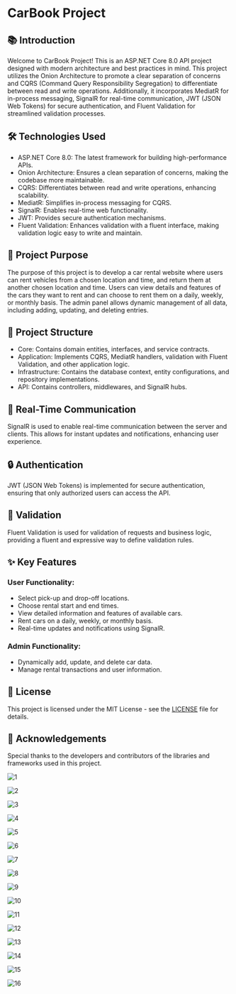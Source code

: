 # CarBook Project

## 📚 Introduction

Welcome to CarBook Project! This is an ASP.NET Core 8.0 API project designed with modern architecture and best practices in mind. This project utilizes the Onion Architecture to promote a clear separation of concerns and CQRS (Command Query Responsibility Segregation) to differentiate between read and write operations. Additionally, it incorporates MediatR for in-process messaging, SignalR for real-time communication, JWT (JSON Web Tokens) for secure authentication, and Fluent Validation for streamlined validation processes.


## 🛠️ Technologies Used
- ASP.NET Core 8.0: The latest framework for building high-performance APIs.
- Onion Architecture: Ensures a clean separation of concerns, making the codebase more maintainable.
- CQRS: Differentiates between read and write operations, enhancing scalability.
- MediatR: Simplifies in-process messaging for CQRS.
- SignalR: Enables real-time web functionality.
- JWT: Provides secure authentication mechanisms.
- Fluent Validation: Enhances validation with a fluent interface, making validation logic easy to write and maintain.


## 🚗 Project Purpose
The purpose of this project is to develop a car rental website where users can rent vehicles from a chosen location and time, and return them at another chosen location and time. Users can view details and features of the cars they want to rent and can choose to rent them on a daily, weekly, or monthly basis. The admin panel allows dynamic management of all data, including adding, updating, and deleting entries.


## 🔧 Project Structure
- Core: Contains domain entities, interfaces, and service contracts.
- Application: Implements CQRS, MediatR handlers, validation with Fluent Validation, and other application logic.
- Infrastructure: Contains the database context, entity configurations, and repository implementations.
- API: Contains controllers, middlewares, and SignalR hubs.


## 📡 Real-Time Communication
SignalR is used to enable real-time communication between the server and clients. This allows for instant updates and notifications, enhancing user experience.


## 🔒 Authentication
JWT (JSON Web Tokens) is implemented for secure authentication, ensuring that only authorized users can access the API.


## 🧹 Validation
Fluent Validation is used for validation of requests and business logic, providing a fluent and expressive way to define validation rules.


## ✨ Key Features
### User Functionality:

- Select pick-up and drop-off locations.
- Choose rental start and end times.
- View detailed information and features of available cars.
- Rent cars on a daily, weekly, or monthly basis.
- Real-time updates and notifications using SignalR.

### Admin Functionality:

- Dynamically add, update, and delete car data.
- Manage rental transactions and user information.


## 📄 License
This project is licensed under the MIT License - see the [LICENSE](LICENSE) file for details.


## 🙏 Acknowledgements
Special thanks to the developers and contributors of the libraries and frameworks used in this project.


![1](https://github.com/gkmnada/CarBook/assets/102467855/3ba0128c-dc31-4120-8757-272846f399d2)

![2](https://github.com/gkmnada/CarBook/assets/102467855/a18588a6-4263-4198-8b77-55664eada57a)

![3](https://github.com/gkmnada/CarBook/assets/102467855/e2d411e5-32bd-473a-97a4-703550b990e8)

![4](https://github.com/gkmnada/CarBook/assets/102467855/e92af7ce-84cb-46f2-8c28-4b9c13d15159)

![5](https://github.com/gkmnada/CarBook/assets/102467855/ad036bb9-ffde-4d4d-bfdc-08bfa9a798ba)

![6](https://github.com/gkmnada/CarBook/assets/102467855/67500745-74d6-41d8-beb2-56ef5d3ddb3f)

![7](https://github.com/gkmnada/CarBook/assets/102467855/4acf2ca8-68f0-4348-95ff-80f03b2b91b0)

![8](https://github.com/gkmnada/CarBook/assets/102467855/38d750e2-606c-4f46-84ed-bbf0348bf336)

![9](https://github.com/gkmnada/CarBook/assets/102467855/d70c2616-a0d2-4a33-b884-0c0fcc3d3a8a)

![10](https://github.com/gkmnada/CarBook/assets/102467855/4d070489-f885-402f-9967-95f737453536)

![11](https://github.com/gkmnada/CarBook/assets/102467855/a25d1b78-3fbd-4783-986f-4cfecce8fe98)

![12](https://github.com/gkmnada/CarBook/assets/102467855/0a8caadf-c34e-424d-a342-3f8ebb10c1f1)

![13](https://github.com/gkmnada/CarBook/assets/102467855/66778bee-1053-4bd2-b7dc-16f8a41e45a1)

![14](https://github.com/gkmnada/CarBook/assets/102467855/e269bfbd-3dc4-4200-a96d-d7901b01f344)

![15](https://github.com/gkmnada/CarBook/assets/102467855/a60977c6-d01c-4b63-b40e-784f93e86ec8)

![16](https://github.com/gkmnada/CarBook/assets/102467855/980933c1-01d1-45f5-b710-6dcf55274871)

